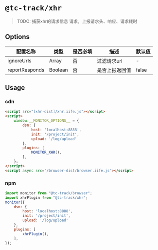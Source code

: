 # `@tc-track/xhr`

> TODO: 捕获xhr的请求信息  请求，上报请求头、响应、请求耗时

## Options

|配置名称|类型|是否必填|描述|默认值|
|-|-|-|-|-|
|ignoreUrls|Array|否|过滤请求url|-|
|reportResponds|Boolean|否|是否上报返回值|false|



## Usage

### cdn

```html
<script src="[xhr-dist]/xhr.iife.js"></script>
<script>
    window.__MONITOR_OPTIONS__ = {
        dsn: {
            host: 'localhost:8888',
            init: '/project/init',
            upload: '/log/upload'
        },
        plugins: [
            MONITOR_XHR(),
        ],
    };
</script>
<script async src="/browser-dist/browser.iife.js"></script>
```

### npm

```js
import monitor from "@tc-track/browser";
import xhrPlugin from "@tc-track/xhr";
monitor({
    dsn: {
        host: 'localhost:8888',
        init: '/project/init',
        upload: '/log/upload'
    },
    plugins: [
        xhrPlugin(),
    ],
});
```
